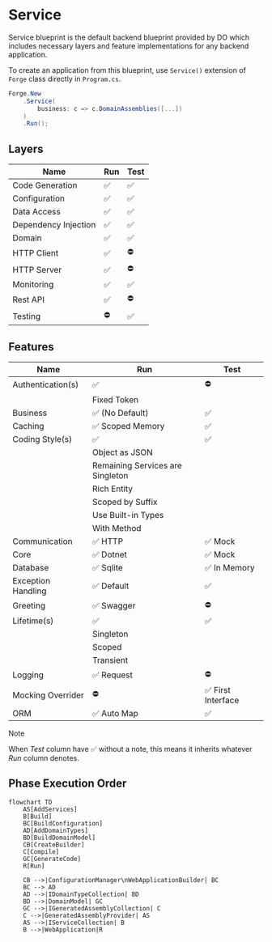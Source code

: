 # Service

Service blueprint is the default backend blueprint provided by DO which
includes necessary layers and feature implementations for any backend
application.

To create an application from this blueprint, use `Service()` extension of
`Forge` class directly in `Program.cs`.

```csharp
Forge.New
    .Service(
        business: c => c.DomainAssemblies([...])
    )
    .Run();
```

## Layers

| Name                 | Run                | Test               |
| -------------------- | ------------------ | ------------------ |
| Code Generation      | :white_check_mark: | :white_check_mark: |
| Configuration        | :white_check_mark: | :white_check_mark: |
| Data Access          | :white_check_mark: | :white_check_mark: |
| Dependency Injection | :white_check_mark: | :white_check_mark: |
| Domain               | :white_check_mark: | :white_check_mark: |
| HTTP Client          | :white_check_mark: | :no_entry:         |
| HTTP Server          | :white_check_mark: | :no_entry:         |
| Monitoring           | :white_check_mark: | :white_check_mark: |
| Rest API             | :white_check_mark: | :no_entry:         |
| Testing              | :no_entry:         | :white_check_mark: |

## Features

| Name               | Run                              | Test                               |
| ------------------ | -------------------------------- | ---------------------------------- |
| Authentication(s)  | :white_check_mark:               | :no_entry:                         |
|                    | Fixed Token                      |                                    |
| Business           | :white_check_mark: (No Default)  | :white_check_mark:                 |
| Caching            | :white_check_mark: Scoped Memory | :white_check_mark:                 |
| Coding Style(s)    | :white_check_mark:               | :white_check_mark:                 |
|                    | Object as JSON                   |                                    |
|                    | Remaining Services are Singleton |                                    |
|                    | Rich Entity                      |                                    |
|                    | Scoped by Suffix                 |                                    |
|                    | Use Built-in Types               |                                    |
|                    | With Method                      |                                    |
| Communication      | :white_check_mark: HTTP          | :white_check_mark: Mock            |
| Core               | :white_check_mark: Dotnet        | :white_check_mark: Mock            |
| Database           | :white_check_mark: Sqlite        | :white_check_mark: In Memory       |
| Exception Handling | :white_check_mark: Default       | :white_check_mark:                 |
| Greeting           | :white_check_mark: Swagger       | :no_entry:                         |
| Lifetime(s)        | :white_check_mark:               | :white_check_mark:                 |
|                    | Singleton                        |                                    |
|                    | Scoped                           |                                    |
|                    | Transient                        |                                    |
| Logging            | :white_check_mark: Request       | :no_entry:                         |
| Mocking Overrider  | :no_entry:                       | :white_check_mark: First Interface |
| ORM                | :white_check_mark: Auto Map      | :white_check_mark:                 |

> [!NOTE]
>
> When _Test_ column have :white_check_mark: without a note, this means it
> inherits whatever _Run_ column denotes.

## Phase Execution Order

```mermaid
flowchart TD
    AS[AddServices]
    B[Build]
    BC[BuildConfiguration]
    AD[AddDomainTypes]
    BD[BuildDomainModel]
    CB[CreateBuilder]
    C[Compile]
    GC[GenerateCode]
    R[Run]

    CB -->|ConfigurationManager\nWebApplicationBuilder| BC
    BC --> AD
    AD -->|IDomainTypeCollection| BD
    BD -->|DomainModel| GC
    GC -->|IGeneratedAssemblyCollection| C
    C -->|GeneratedAssemblyProvider| AS
    AS -->|IServiceCollection| B
    B -->|WebApplication|R
```

